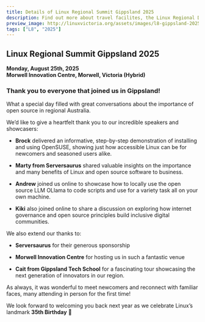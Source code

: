 ```yaml
---
title: Details of Linux Regional Summit Gippsland 2025
description: Find out more about travel facilites, the Linux Regional Discourse and joining online.
preview_image: http://linuxvictoria.org/assets/images/l8-gippsland-2025/Linux_Regional_Summit_2025.png
tags: ["L8", "2025"]
---
```



## Linux Regional Summit Gippsland 2025

**Monday, August 25th, 2025**  
**Morwell Innovation Centre, Morwell, Victoria (Hybrid)**  
  
### Thank you to everyone that joined us in Gippsland!

What a special day filled with great conversations about the importance of open source in regional Australia. 

We’d like to give a heartfelt thank you to our incredible speakers and showcasers:

- **Brock** delivered an informative, step-by-step demonstration of installing and using OpenSUSE, showing just how accessible Linux can be for newcomers and seasoned users alike.
    
- **Marty from Serversaurus** shared valuable insights on the importance and many benefits of Linux and open source software to business.
    
- **Andrew** joined us online to showcase how to locally use the open source LLM OLlama to code scripts and use for a variety task all on your own machine.
    
- **Kiki** also joined online to share a discussion on exploring how internet governance and open source principles build inclusive digital communities.
    

We also extend our thanks to:

- **Serversaurus**  for their generous sponsorship
    
- **Morwell Innovation Centre**  for hosting us in such a fantastic venue
    
- **Cait from Gippsland Tech School**  for a fascinating tour showcasing the next generation of innovators in our region.

As always, it was wonderful to meet newcomers and reconnect with familiar faces, many attending in person for the first time!

We look forward to welcoming you back next year as we celebrate Linux’s landmark **35th Birthday** 🐧


